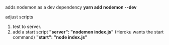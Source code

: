 adds nodemon as a dev dependency
**yarn add nodemon --dev**

adjust scripts
1. test to server.
2. add a start script
**"server": "nodemon index.js"**
(Heroku wants the start command)
**"start": "node index.js"**

